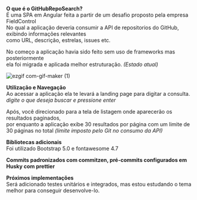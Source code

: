 **O que é o GitHubRepoSearch?** <br>
É uma SPA em Angular feita a partir de um desafio proposto pela empresa FieldControl<br>
No qual a aplicação deveria consumir a API de repositorios do GitHub, exibindo informações relevantes<br>
como URL, descrição, estrelas, issues etc.

No começo a aplicação havia sido feito sem uso de frameworks mas posteriormente <br> 
ela foi migrada e aplicada melhor estruturação. _(Estado atual)_

![ezgif com-gif-maker (1)](https://user-images.githubusercontent.com/86023272/136889742-ffdc82d1-b1f5-4220-b342-cbf6910df155.gif)

**Utilização e Navegação** <br>
Ao acessar a aplicação ela te levará a landing page para digitar a consulta.
_digite o que deseja buscar e pressione enter_

Após, você direcionado para a tela de listagem onde aparecerão os resultados paginados, <br>
por enquanto a aplicação exibe 30 resultados por página com um limite de 30 páginas no total _(limite imposto pelo Git no consumo da API)_

**Bibliotecas adicionais**<br>
Foi utilizado Bootstrap 5.0 e fontawesome 4.7

**Commits padronizados com commitzen, pré-commits configurados em Husky com prettier**

**Próximos implementações**<br>
Será adicionado testes unitários e integrados, mas estou estudando o tema melhor para conseguir desenvolve-lo.
